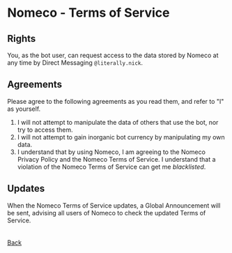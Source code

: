 # Nomeco - Terms of Service

## Rights

You, as the bot user, can request access to the data stored by Nomeco at any time by Direct Messaging `@literally.nick`.

## Agreements

Please agree to the following agreements as you read them, and refer to "I" as yourself.

1) I will not attempt to manipulate the data of others that use the bot, nor try to access them.
2) I will not attempt to gain inorganic bot currency by manipulating my own data.
3) I understand that by using Nomeco, I am agreeing to the Nomeco Privacy Policy and the Nomeco Terms of Service. I understand that a violation of the Nomeco Terms of Service can get me *blacklisted*.

## Updates

When the Nomeco Terms of Service updates, a Global Announcement will be sent, advising all users of Nomeco to check the updated Terms of Service.\
\
\
[Back](https://nickisadev.github.io/Nomeco)
